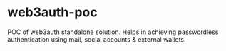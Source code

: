 # web3auth-poc
POC of web3auth standalone solution. Helps in achieving passwordless authentication using mail, social accounts &amp; external wallets.
